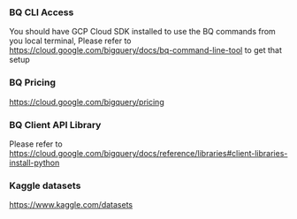 ### BQ CLI Access

You should have GCP Cloud SDK installed to use the BQ commands from you local terminal,
Please refer to https://cloud.google.com/bigquery/docs/bq-command-line-tool to get that setup

### BQ Pricing

https://cloud.google.com/bigquery/pricing

### BQ Client API Library

Please refer to https://cloud.google.com/bigquery/docs/reference/libraries#client-libraries-install-python

### Kaggle datasets

https://www.kaggle.com/datasets